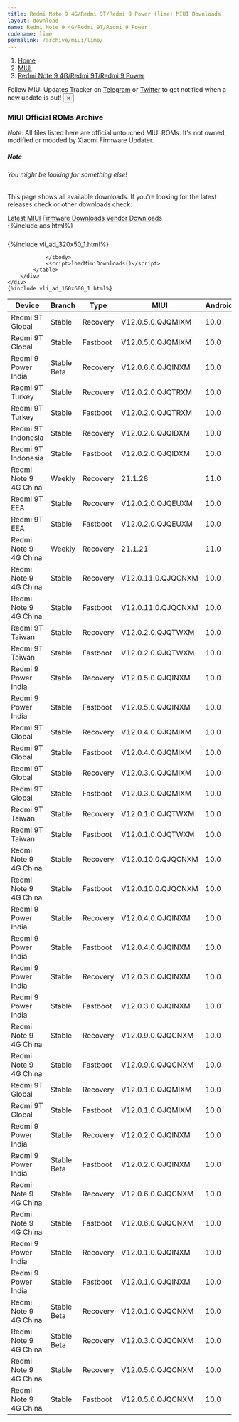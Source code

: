 ```yaml
---
title: Redmi Note 9 4G/Redmi 9T/Redmi 9 Power (lime) MIUI Downloads
layout: download
name: Redmi Note 9 4G/Redmi 9T/Redmi 9 Power
codename: lime
permalink: /archive/miui/lime/
---
```

<nav aria-label="breadcrumb">
    <ol class="breadcrumb">
        <li class="breadcrumb-item"><a href="/">Home</a></li>
        <li class="breadcrumb-item"><a href="/miui/">MIUI</a></li>
        <li class="breadcrumb-item active" aria-current="page"><a href="/miui/lime/">Redmi Note 9 4G/Redmi 9T/Redmi 9 Power</a></li>
    </ol>
</nav>
<div class="alert alert-primary alert-dismissible fade show" role="alert">
    Follow MIUI Updates Tracker on <a href="https://t.me/MIUIUpdatesTracker" class="alert-link">Telegram</a>
     or <a href="https://twitter.com/MiFwUpdater" class="alert-link">Twitter</a> to get notified when a new update is out!
    <button type="button" class="close" data-dismiss="alert" aria-label="Close">
        <span aria-hidden="true">&times;</span>
    </button>
</div>

### MIUI Official ROMs Archive
*Note*: All files listed here are official untouched MIUI ROMs. It's not owned, modified or modded by Xiaomi Firmware Updater.
<div class="card">
  <div class="card-body">
    <h5 class="card-title">Note</h5>
    <h6 class="card-subtitle mb-2 text-muted">You might be looking for something else!</h6>
    <p class="card-text">This page shows all available downloads.
     If you're looking for the latest releases check or other downloads check:</p>
    <a href="/miui/lime/" class="card-link">Latest MIUI</a>
    <a href="/firmware/lime/" class="card-link">Firmware Downloads</a>
    <a href="/vendor/lime/" class="card-link">Vendor Downloads</a>
  </div>
</div>
{%include ads.html%}
<div class="row justify-content-center">
    <div class="col-10">
        <div class="table-responsive-md" style="margin-top: 25px;">
            {%include vli_ad_320x50_1.html%}
            <table id="miui" class="display dt-responsive nowrap compact table table-striped table-hover table-sm">
                <thead class="thead-dark">
                    <tr>
                        <th data-ref="device">Device</th>
                        <th data-ref="branch">Branch</th>
                        <th data-ref="type">Type</th>
                        <th data-ref="miui">MIUI</th>
                        <th data-ref="android">Android</th>
                        <th data-ref="size">Size</th>
                        <th data-ref="size">Date</th>
                        <th data-ref="link">Link</th>
                    </tr>
                </thead>
                <tbody>
                <tr><td>Redmi 9T Global</td><td>Stable</td><td>Recovery</td><td>V12.0.5.0.QJQMIXM</td><td>10.0</td><td>2.6 GB</td><td>2021-02-18</td><td><a href="/miui/lime/stable/V12.0.5.0.QJQMIXM/">Download</a></td></tr>
<tr><td>Redmi 9T Global</td><td>Stable</td><td>Fastboot</td><td>V12.0.5.0.QJQMIXM</td><td>10.0</td><td>4.5 GB</td><td>2021-02-03</td><td><a href="/miui/lime/stable/V12.0.5.0.QJQMIXM/">Download</a></td></tr>
<tr><td>Redmi 9 Power India</td><td>Stable Beta</td><td>Recovery</td><td>V12.0.6.0.QJQINXM</td><td>10.0</td><td>2.5 GB</td><td>2021-02-18</td><td><a href="/miui/lime/stable beta/V12.0.6.0.QJQINXM/">Download</a></td></tr>
<tr><td>Redmi 9T Turkey</td><td>Stable</td><td>Recovery</td><td>V12.0.2.0.QJQTRXM</td><td>10.0</td><td>2.5 GB</td><td>2021-02-07</td><td><a href="/miui/lime/stable/V12.0.2.0.QJQTRXM/">Download</a></td></tr>
<tr><td>Redmi 9T Turkey</td><td>Stable</td><td>Fastboot</td><td>V12.0.2.0.QJQTRXM</td><td>10.0</td><td>3.9 GB</td><td>2021-01-28</td><td><a href="/miui/lime/stable/V12.0.2.0.QJQTRXM/">Download</a></td></tr>
<tr><td>Redmi 9T Indonesia</td><td>Stable</td><td>Recovery</td><td>V12.0.2.0.QJQIDXM</td><td>10.0</td><td>2.5 GB</td><td>2021-01-29</td><td><a href="/miui/lime/stable/V12.0.2.0.QJQIDXM/">Download</a></td></tr>
<tr><td>Redmi 9T Indonesia</td><td>Stable</td><td>Fastboot</td><td>V12.0.2.0.QJQIDXM</td><td>10.0</td><td>4.2 GB</td><td>2021-01-07</td><td><a href="/miui/lime/stable/V12.0.2.0.QJQIDXM/">Download</a></td></tr>
<tr><td>Redmi Note 9 4G China</td><td>Weekly</td><td>Recovery</td><td>21.1.28</td><td>11.0</td><td>2.9 GB</td><td>2021-01-28</td><td><a href="/miui/lime/weekly/21.1.28/">Download</a></td></tr>
<tr><td>Redmi 9T EEA</td><td>Stable</td><td>Recovery</td><td>V12.0.2.0.QJQEUXM</td><td>10.0</td><td>2.5 GB</td><td>2021-01-27</td><td><a href="/miui/lime/stable/V12.0.2.0.QJQEUXM/">Download</a></td></tr>
<tr><td>Redmi 9T EEA</td><td>Stable</td><td>Fastboot</td><td>V12.0.2.0.QJQEUXM</td><td>10.0</td><td>4.6 GB</td><td>2021-01-24</td><td><a href="/miui/lime/stable/V12.0.2.0.QJQEUXM/">Download</a></td></tr>
<tr><td>Redmi Note 9 4G China</td><td>Weekly</td><td>Recovery</td><td>21.1.21</td><td>11.0</td><td>2.9 GB</td><td>2021-01-21</td><td><a href="/miui/lime/weekly/21.1.21/">Download</a></td></tr>
<tr><td>Redmi Note 9 4G China</td><td>Stable</td><td>Recovery</td><td>V12.0.11.0.QJQCNXM</td><td>10.0</td><td>2.7 GB</td><td>2021-01-18</td><td><a href="/miui/lime/stable/V12.0.11.0.QJQCNXM/">Download</a></td></tr>
<tr><td>Redmi Note 9 4G China</td><td>Stable</td><td>Fastboot</td><td>V12.0.11.0.QJQCNXM</td><td>10.0</td><td>3.8 GB</td><td>2021-01-13</td><td><a href="/miui/lime/stable/V12.0.11.0.QJQCNXM/">Download</a></td></tr>
<tr><td>Redmi 9T Taiwan</td><td>Stable</td><td>Recovery</td><td>V12.0.2.0.QJQTWXM</td><td>10.0</td><td>2.5 GB</td><td>2021-01-18</td><td><a href="/miui/lime/stable/V12.0.2.0.QJQTWXM/">Download</a></td></tr>
<tr><td>Redmi 9T Taiwan</td><td>Stable</td><td>Fastboot</td><td>V12.0.2.0.QJQTWXM</td><td>10.0</td><td>3.5 GB</td><td>2021-01-14</td><td><a href="/miui/lime/stable/V12.0.2.0.QJQTWXM/">Download</a></td></tr>
<tr><td>Redmi 9 Power India</td><td>Stable</td><td>Recovery</td><td>V12.0.5.0.QJQINXM</td><td>10.0</td><td>2.5 GB</td><td>2021-01-18</td><td><a href="/miui/lime/stable/V12.0.5.0.QJQINXM/">Download</a></td></tr>
<tr><td>Redmi 9 Power India</td><td>Stable</td><td>Fastboot</td><td>V12.0.5.0.QJQINXM</td><td>10.0</td><td>3.2 GB</td><td>2021-01-14</td><td><a href="/miui/lime/stable/V12.0.5.0.QJQINXM/">Download</a></td></tr>
<tr><td>Redmi 9T Global</td><td>Stable</td><td>Recovery</td><td>V12.0.4.0.QJQMIXM</td><td>10.0</td><td>2.5 GB</td><td>2021-01-14</td><td><a href="/miui/lime/stable/V12.0.4.0.QJQMIXM/">Download</a></td></tr>
<tr><td>Redmi 9T Global</td><td>Stable</td><td>Fastboot</td><td>V12.0.4.0.QJQMIXM</td><td>10.0</td><td>4.4 GB</td><td>2021-01-11</td><td><a href="/miui/lime/stable/V12.0.4.0.QJQMIXM/">Download</a></td></tr>
<tr><td>Redmi 9T Global</td><td>Stable</td><td>Recovery</td><td>V12.0.3.0.QJQMIXM</td><td>10.0</td><td>2.5 GB</td><td>2021-01-11</td><td><a href="/miui/lime/stable/V12.0.3.0.QJQMIXM/">Download</a></td></tr>
<tr><td>Redmi 9T Global</td><td>Stable</td><td>Fastboot</td><td>V12.0.3.0.QJQMIXM</td><td>10.0</td><td>4.4 GB</td><td>2021-01-07</td><td><a href="/miui/lime/stable/V12.0.3.0.QJQMIXM/">Download</a></td></tr>
<tr><td>Redmi 9T Taiwan</td><td>Stable</td><td>Recovery</td><td>V12.0.1.0.QJQTWXM</td><td>10.0</td><td>2.5 GB</td><td>2021-01-07</td><td><a href="/miui/lime/stable/V12.0.1.0.QJQTWXM/">Download</a></td></tr>
<tr><td>Redmi 9T Taiwan</td><td>Stable</td><td>Fastboot</td><td>V12.0.1.0.QJQTWXM</td><td>10.0</td><td>3.5 GB</td><td>2020-12-22</td><td><a href="/miui/lime/stable/V12.0.1.0.QJQTWXM/">Download</a></td></tr>
<tr><td>Redmi Note 9 4G China</td><td>Stable</td><td>Recovery</td><td>V12.0.10.0.QJQCNXM</td><td>10.0</td><td>2.7 GB</td><td>2021-01-03</td><td><a href="/miui/lime/stable/V12.0.10.0.QJQCNXM/">Download</a></td></tr>
<tr><td>Redmi Note 9 4G China</td><td>Stable</td><td>Fastboot</td><td>V12.0.10.0.QJQCNXM</td><td>10.0</td><td>3.8 GB</td><td>2020-12-30</td><td><a href="/miui/lime/stable/V12.0.10.0.QJQCNXM/">Download</a></td></tr>
<tr><td>Redmi 9 Power India</td><td>Stable</td><td>Recovery</td><td>V12.0.4.0.QJQINXM</td><td>10.0</td><td>2.5 GB</td><td>2020-12-31</td><td><a href="/miui/lime/stable/V12.0.4.0.QJQINXM/">Download</a></td></tr>
<tr><td>Redmi 9 Power India</td><td>Stable</td><td>Fastboot</td><td>V12.0.4.0.QJQINXM</td><td>10.0</td><td>3.3 GB</td><td>2020-12-28</td><td><a href="/miui/lime/stable/V12.0.4.0.QJQINXM/">Download</a></td></tr>
<tr><td>Redmi 9 Power India</td><td>Stable</td><td>Recovery</td><td>V12.0.3.0.QJQINXM</td><td>10.0</td><td>2.5 GB</td><td>2020-12-23</td><td><a href="/miui/lime/stable/V12.0.3.0.QJQINXM/">Download</a></td></tr>
<tr><td>Redmi 9 Power India</td><td>Stable</td><td>Fastboot</td><td>V12.0.3.0.QJQINXM</td><td>10.0</td><td>3.3 GB</td><td>2020-12-20</td><td><a href="/miui/lime/stable/V12.0.3.0.QJQINXM/">Download</a></td></tr>
<tr><td>Redmi Note 9 4G China</td><td>Stable</td><td>Recovery</td><td>V12.0.9.0.QJQCNXM</td><td>10.0</td><td>2.7 GB</td><td>2020-12-22</td><td><a href="/miui/lime/stable/V12.0.9.0.QJQCNXM/">Download</a></td></tr>
<tr><td>Redmi Note 9 4G China</td><td>Stable</td><td>Fastboot</td><td>V12.0.9.0.QJQCNXM</td><td>10.0</td><td>3.8 GB</td><td>2020-12-20</td><td><a href="/miui/lime/stable/V12.0.9.0.QJQCNXM/">Download</a></td></tr>
<tr><td>Redmi 9T Global</td><td>Stable</td><td>Recovery</td><td>V12.0.1.0.QJQMIXM</td><td>10.0</td><td>2.5 GB</td><td>2020-12-19</td><td><a href="/miui/lime/stable/V12.0.1.0.QJQMIXM/">Download</a></td></tr>
<tr><td>Redmi 9T Global</td><td>Stable</td><td>Fastboot</td><td>V12.0.1.0.QJQMIXM</td><td>10.0</td><td>4.4 GB</td><td>2020-12-11</td><td><a href="/miui/lime/stable/V12.0.1.0.QJQMIXM/">Download</a></td></tr>
<tr><td>Redmi 9 Power India</td><td>Stable</td><td>Recovery</td><td>V12.0.2.0.QJQINXM</td><td>10.0</td><td>2.5 GB</td><td>2020-12-08</td><td><a href="/miui/lime/stable/V12.0.2.0.QJQINXM/">Download</a></td></tr>
<tr><td>Redmi 9 Power India</td><td>Stable Beta</td><td>Fastboot</td><td>V12.0.2.0.QJQINXM</td><td>10.0</td><td>3.3 GB</td><td>2020-12-03</td><td><a href="/miui/lime/stable beta/V12.0.2.0.QJQINXM/">Download</a></td></tr>
<tr><td>Redmi Note 9 4G China</td><td>Stable</td><td>Recovery</td><td>V12.0.6.0.QJQCNXM</td><td>10.0</td><td>2.7 GB</td><td>2020-12-07</td><td><a href="/miui/lime/stable/V12.0.6.0.QJQCNXM/">Download</a></td></tr>
<tr><td>Redmi Note 9 4G China</td><td>Stable</td><td>Fastboot</td><td>V12.0.6.0.QJQCNXM</td><td>10.0</td><td>3.7 GB</td><td>2020-12-03</td><td><a href="/miui/lime/stable/V12.0.6.0.QJQCNXM/">Download</a></td></tr>
<tr><td>Redmi 9 Power India</td><td>Stable</td><td>Recovery</td><td>V12.0.1.0.QJQINXM</td><td>10.0</td><td>2.5 GB</td><td>2020-11-30</td><td><a href="/miui/lime/stable/V12.0.1.0.QJQINXM/">Download</a></td></tr>
<tr><td>Redmi 9 Power India</td><td>Stable</td><td>Fastboot</td><td>V12.0.1.0.QJQINXM</td><td>10.0</td><td>3.3 GB</td><td>2020-11-25</td><td><a href="/miui/lime/stable/V12.0.1.0.QJQINXM/">Download</a></td></tr>
<tr><td>Redmi Note 9 4G China</td><td>Stable Beta</td><td>Recovery</td><td>V12.0.1.0.QJQCNXM</td><td>10.0</td><td>2.7 GB</td><td>2020-11-27</td><td><a href="/miui/lime/stable beta/V12.0.1.0.QJQCNXM/">Download</a></td></tr>
<tr><td>Redmi Note 9 4G China</td><td>Stable Beta</td><td>Recovery</td><td>V12.0.3.0.QJQCNXM</td><td>10.0</td><td>2.6 GB</td><td>2020-11-27</td><td><a href="/miui/lime/stable beta/V12.0.3.0.QJQCNXM/">Download</a></td></tr>
<tr><td>Redmi Note 9 4G China</td><td>Stable</td><td>Recovery</td><td>V12.0.5.0.QJQCNXM</td><td>10.0</td><td>2.7 GB</td><td>2020-11-27</td><td><a href="/miui/lime/stable/V12.0.5.0.QJQCNXM/">Download</a></td></tr>
<tr><td>Redmi Note 9 4G China</td><td>Stable</td><td>Fastboot</td><td>V12.0.5.0.QJQCNXM</td><td>10.0</td><td>3.6 GB</td><td>2020-11-21</td><td><a href="/miui/lime/stable/V12.0.5.0.QJQCNXM/">Download</a></td></tr>

                </tbody>
                <script>loadMiuiDownloads()</script>
            </table>
        </div>
    </div>
    {%include vli_ad_160x600_1.html%}
</div>

